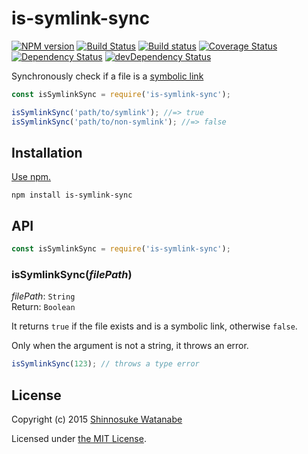 # is-symlink-sync

[![NPM version](https://img.shields.io/npm/v/is-symlink-sync.svg)](https://www.npmjs.com/package/is-symlink-sync)
[![Build Status](https://travis-ci.org/shinnn/is-symlink-sync.svg?branch=master)](https://travis-ci.org/shinnn/is-symlink-sync)
[![Build status](https://ci.appveyor.com/api/projects/status/1e8sfy6cs9dxrs5j?svg=true)](https://ci.appveyor.com/project/ShinnosukeWatanabe/is-symlink-sync)
[![Coverage Status](https://img.shields.io/coveralls/shinnn/is-symlink-sync.svg)](https://coveralls.io/r/shinnn/is-symlink-sync)
[![Dependency Status](https://img.shields.io/david/shinnn/is-symlink-sync.svg?label=deps)](https://david-dm.org/shinnn/is-symlink-sync)
[![devDependency Status](https://img.shields.io/david/shinnn/is-symlink-sync.svg?label=devDeps)](https://david-dm.org/shinnn/is-symlink-sync#info=devDependencies)

Synchronously check if a file is a [symbolic link](https://en.wikipedia.org/wiki/Symbolic_link)

```javascript
const isSymlinkSync = require('is-symlink-sync');

isSymlinkSync('path/to/symlink'); //=> true
isSymlinkSync('path/to/non-symlink'); //=> false
```

## Installation

[Use npm.](https://docs.npmjs.com/cli/install)

```
npm install is-symlink-sync
```

## API

```javascript
const isSymlinkSync = require('is-symlink-sync');
```

### isSymlinkSync(*filePath*)

*filePath*: `String`  
Return: `Boolean`

It returns `true` if the file exists and is a symbolic link, otherwise `false`.

Only when the argument is not a string, it throws an error.

```javascript
isSymlinkSync(123); // throws a type error
```

## License

Copyright (c) 2015 [Shinnosuke Watanabe](https://github.com/shinnn)

Licensed under [the MIT License](./LICENSE).
